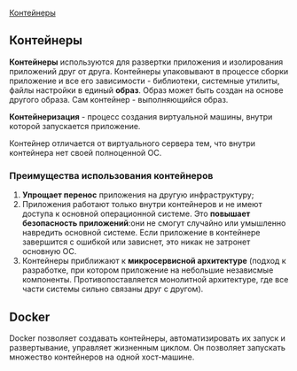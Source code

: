 [Контейнеры](#containers)


## Контейнеры

<a name = "containers"></a>

**Контейнеры** используются для развертки приложения и изолирования приложений друг от друга. Контейнеры
упаковывают в процессе сборки приложение и все его зависимости - библиотеки, системные утилиты, файлы настройки
в единый **образ**. Образ может быть создан на основе другого образа. Сам контейнер - выполняющийся образ.

**Контейнеризация** - процесс создания виртуальной машины, внутри которой запускается приложение.

Контейнер отличается от виртуального сервера тем, что внутри контейнера нет своей полноценной ОС.

### Преимущества использования контейнеров
1. **Упрощает перенос** приложения на другую инфраструктуру;
2. Приложения работают только внутри контейнеров и не имеют доступа к основной операционной системе. Это **повышает
безопасность приложений**:они не смогут случайно или умышленно навредить основной системе. Если приложение
в контейнере завершится с ошибкой или зависнет, это никак не затронет основную ОС.
3. Контейнеры приближают к **микросервисной архитектуре** (подход к разработке, при котором приложение на небольшие
независмые компоненты. Противопоставляется монолитной архитектуре, где все части системы сильно связаны друг с другом).


## Docker

Docker позволяет создавать контейнеры, автоматизировать их запуск и развертывание, управляет жизненным циклом.
Он позволяет запускать множество контейнеров на одной хост-машине.